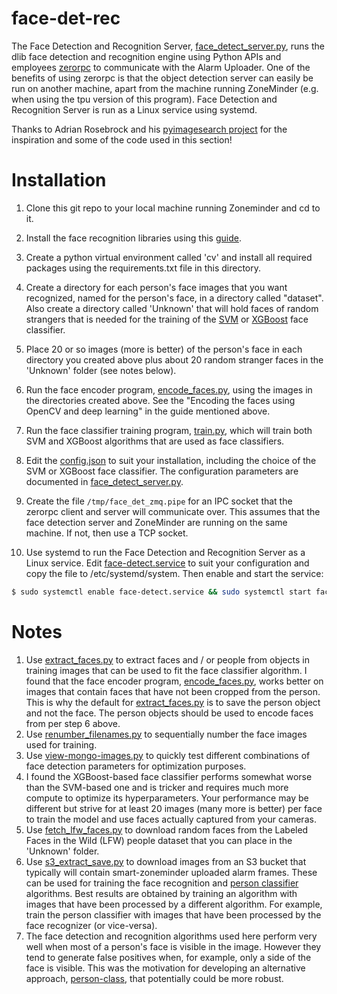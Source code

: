 # face-det-rec
The Face Detection and Recognition Server, [face_detect_server.py](./face_detect_server.py), runs the dlib face detection and recognition engine using Python APIs and employees [zerorpc](http://www.zerorpc.io/) to communicate with the Alarm Uploader. One of the benefits of using zerorpc is that the object detection server can easily be run on another machine, apart from the machine running ZoneMinder (e.g. when using the tpu version of this program). Face Detection and Recognition Server is run as a Linux service using systemd.

Thanks to Adrian Rosebrock and his [pyimagesearch project](https://www.pyimagesearch.com/) for the inspiration and some of the code used in this section!

# Installation
1. Clone this git repo to your local machine running Zoneminder and cd to it.

2. Install the face recognition libraries using this [guide](https://www.pyimagesearch.com/2018/06/18/face-recognition-with-opencv-python-and-deep-learning/).

3. Create a python virtual environment called 'cv' and install all required packages using the requirements.txt file in this directory. 

4. Create a directory for each person's face images that you want recognized, named for the person's face, in a directory called "dataset". Also create a directory called 'Unknown' that will hold faces of random strangers that is needed for the training of the [SVM](https://scikit-learn.org/stable/modules/svm.html) or [XGBoost](https://xgboost.readthedocs.io/en/latest/index.html) face classifier.

5. Place 20 or so images (more is better) of the person's face in each directory you created above plus about 20 random stranger faces in the 'Unknown' folder (see notes below).

6. Run the face encoder program, [encode_faces.py](./encode_faces.py), using the images in the directories created above. See the "Encoding the faces using OpenCV and deep learning" in the guide mentioned above.

7. Run the face classifier training program, [train.py](./train.py), which will train both SVM and XGBoost algorithms that are used as face classifiers.

9. Edit the [config.json](./config.json) to suit your installation, including the choice of the SVM or XGBoost face classifier. The configuration parameters are documented in [face_detect_server.py](face_detect_server.py).

10. Create the file ```/tmp/face_det_zmq.pipe``` for an IPC socket that the zerorpc client and server will communicate over. This assumes that the face detection server and ZoneMinder are running on the same machine. If not, then use a TCP socket.

11. Use systemd to run the Face Detection and Recognition Server as a Linux service. Edit [face-detect.service](./face-detect.service) to suit your configuration and copy the file to /etc/systemd/system. Then enable and start the service:
```bash
$ sudo systemctl enable face-detect.service && sudo systemctl start face-detect.service
```
# Notes
1. Use [extract_faces.py](./extract_faces.py) to extract faces and / or people from objects in training images that can be used to fit the face classifier algorithm. I found that the face encoder program, [encode_faces.py](./encode_faces.py), works better on images that contain faces that have not been cropped from the person. This is why the default for [extract_faces.py](./extract_faces.py) is to save the person object and not the face. The person objects should be used to encode faces from per step 6 above.
2. Use [renumber_filenames.py](renumber_filenames.py) to sequentially number the face images used for training. 
3. Use [view-mongo-images.py](view-mongo-images.py) to quickly test different combinations of face detection parameters for optimization purposes.
4. I found the XGBoost-based face classifier performs somewhat worse than the SVM-based one and is tricker and requires much more compute to optimize its hyperparameters. Your performance may be different but strive for at least 20 images (many more is better) per face to train the model and use faces actually captured from your cameras.
5. Use [fetch_lfw_faces.py](fetch_lfw_faces.py) to download random faces from the Labeled Faces in the Wild (LFW) people dataset that you can place in the 'Unknown' folder.
6. Use [s3_extract_save.py](./s3_extract_save.py) to download images from an S3 bucket that typically will contain smart-zoneminder uploaded alarm frames. These can be used for training the face recognition and [person classifier](../person-class) algorithms. Best results are obtained by training an algorithm with images that have been processed by a different algorithm. For example, train the person classifier with images that have been processed by the face recognizer (or vice-versa).
7. The face detection and recognition algorithms used here perform very well when most of a person's face is visible in the image. However they tend to generate false positives when, for example, only a side of the face is visible. This was the motivation for developing an alternative approach, [person-class](../person-class), that potentially could be more robust. 